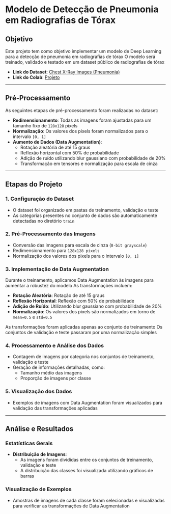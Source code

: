 # Modelo de Detecção de Pneumonia em Radiografias de Tórax

## Objetivo

Este projeto tem como objetivo implementar um modelo de Deep Learning para a detecção de pneumonia em radiografias de tórax 
O modelo será treinado, validado e testado em um dataset público de radiografias de tórax

- **Link do Dataset**: [Chest X-Ray Images (Pneumonia)](https://www.kaggle.com/datasets/paultimothymooney/chest-xray-pneumonia)
- **Link do Colab**: [Projeto](https://colab.research.google.com/drive/1MIENGnoMoRWo4YS8cUP-gZFgM8tKQBZU?usp=sharing)


---

## Pré-Processamento

As seguintes etapas de pré-processamento foram realizadas no dataset:

- **Redimensionamento**: Todas as imagens foram ajustadas para um tamanho fixo de `128x128` pixels
- **Normalização**: Os valores dos pixels foram normalizados para o intervalo `[0, 1]`
- **Aumento de Dados (Data Augmentation)**:
  - Rotação aleatória de até 15 graus
  - Reflexão horizontal com 50% de probabilidade
  - Adição de ruído utilizando blur gaussiano com probabilidade de 20%
  - Transformação em tensores e normalização para escala de cinza

---

## Etapas do Projeto

### 1. Configuração do Dataset

- O dataset foi organizado em pastas de treinamento, validação e teste
- As categorias presentes no conjunto de dados são automaticamente detectadas no diretório `train`

### 2. Pré-Processamento das Imagens

- Conversão das imagens para escala de cinza (`8-bit grayscale`)
- Redimensionamento para `128x128 pixels`
- Normalização dos valores dos pixels para o intervalo `[0, 1]`

### 3. Implementação de Data Augmentation

Durante o treinamento, aplicamos Data Augmentation às imagens para aumentar a robustez do modelo As transformações incluem:

- **Rotação Aleatória**: Rotação de até 15 graus
- **Reflexão Horizontal**: Reflexão com 50% de probabilidade
- **Adição de Ruído**: Utilizando blur gaussiano com probabilidade de 20%
- **Normalização**: Os valores dos pixels são normalizados em torno de `mean=0.5` e `std=0.5`

As transformações foram aplicadas apenas ao conjunto de treinamento Os conjuntos de validação e teste passaram por uma normalização simples

### 4. Processamento e Análise dos Dados

- Contagem de imagens por categoria nos conjuntos de treinamento, validação e teste
- Geração de informações detalhadas, como:
  - Tamanho médio das imagens
  - Proporção de imagens por classe

### 5. Visualização dos Dados

- Exemplos de imagens com Data Augmentation foram visualizados para validação das transformações aplicadas

---

## Análise e Resultados

### Estatísticas Gerais

- **Distribuição de Imagens**:
  - As imagens foram divididas entre os conjuntos de treinamento, validação e teste
  - A distribuição das classes foi visualizada utilizando gráficos de barras

### Visualização de Exemplos

- Amostras de imagens de cada classe foram selecionadas e visualizadas para verificar as transformações de Data Augmentation
